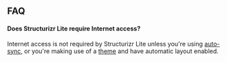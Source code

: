 ## FAQ

#### Does Structurizr Lite require Internet access?

Internet access is not required by Structurizr Lite unless you're using [auto-sync](04-auto-sync#auto-sync),
or you're making use of a [theme](https://structurizr.com/help/themes) and have automatic layout enabled.